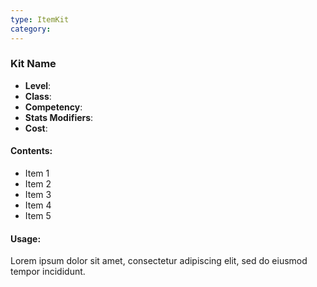 ```yaml
---
type: ItemKit
category:
---
```


### Kit Name

- **Level**: 
- **Class**: 
- **Competency**: 
- **Stats Modifiers**: 
- **Cost**: 

#### Contents:
- Item 1
- Item 2
- Item 3
- Item 4
- Item 5

#### Usage:
Lorem ipsum dolor sit amet, consectetur adipiscing elit, sed do eiusmod tempor incididunt.